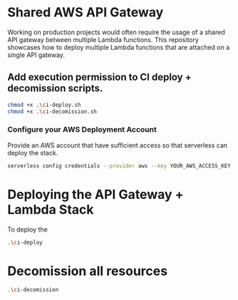 <!--
title: 'Shared AWS API Gateway with multiple Node Lambdas'
description: 'A sample of implementing shared API gateway with multiple Node Lambdas'
layout: Doc
framework: v1
platform: AWS
language: nodeJS
authorLink: 'https://github.com/allanchua101'
authorName: 'Allan Chua'
authorAvatar: 'https://avatars3.githubusercontent.com/u/26626798?s=460&v=4'
-->
# Shared AWS API Gateway

Working on production projects would often require the usage of a shared API gateway between multiple Lambda functions. This repository showcases how to deploy multiple Lambda functions that are attached on a single API gateway.

## Add execution permission to CI deploy + decomission scripts.

```sh
chmod +x .\ci-deploy.sh
chmod +x .\ci-decomission.sh
```

### Configure your AWS Deployment Account

Provide an AWS account that have sufficient access so that serverless can deploy the stack.

```sh
serverless config credentials --provider aws --key YOUR_AWS_ACCESS_KEY --secret YOUR_AWS_SECRET_KEY
```

# Deploying the API Gateway + Lambda Stack

To deploy the

```sh
.\ci-deploy
```

# Decomission all resources

```sh
.\ci-decomission
```
